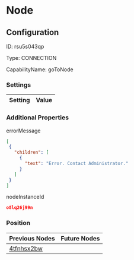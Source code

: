 # Node
## Configuration
ID:  rsu5s043qp

Type: CONNECTION 

CapabilityName: goToNode

### Settings
| Setting | Value  |
| :------------------------ | ---------------------------------------- |
 




### Additional Properties
errorMessage
 ```json 
[
  {
    "children": [
      {
        "text": "Error. Contact Administrator."
      }
    ]
  }
]
```


nodeInstanceId
 ```json 
o8lq26j99n
```




### Position
| Previous Nodes | Future Nodes |
| :------------- | ------------ |
| [4tfnhsx2bw](./4tfnhsx2bw.md) |  |